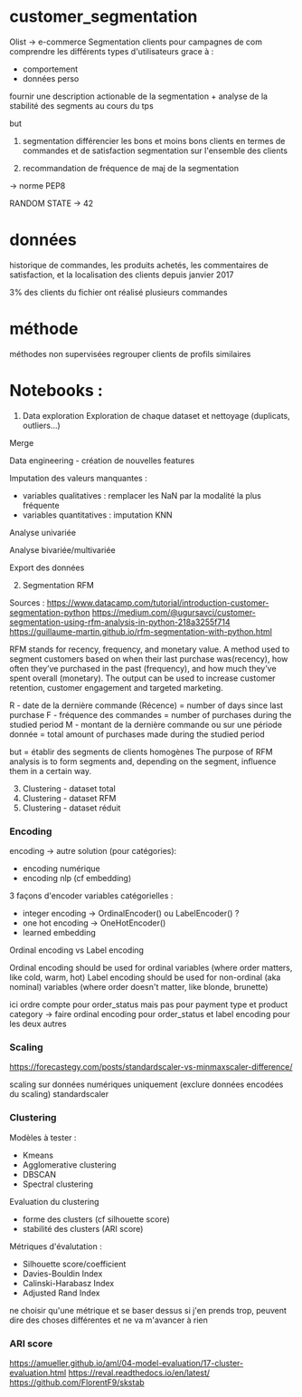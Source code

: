 # customer_segmentation

Olist -> e-commerce
Segmentation clients pour campagnes de com
comprendre les différents types d'utilisateurs grace à :
- comportement
- données perso

fournir une description actionable de la segmentation + analyse de la stabilité des segments au cours du tps

but

1) segmentation
différencier les bons et moins bons clients en termes de commandes et de satisfaction
segmentation sur l'ensemble des clients

2) recommandation de fréquence de maj de la segmentation


-> norme PEP8

RANDOM STATE -> 42

# données
historique de commandes, les produits achetés, les commentaires de satisfaction, et la
localisation des clients depuis janvier 2017

3% des clients du fichier ont réalisé plusieurs commandes

# méthode

méthodes non supervisées
regrouper clients de profils similaires

# Notebooks : 
1) Data exploration
Exploration de chaque dataset et nettoyage (duplicats, outliers...)

Merge

Data engineering - création de nouvelles features

Imputation des valeurs manquantes :
- variables qualitatives : remplacer les NaN par la modalité la plus fréquente
- variables quantitatives : imputation KNN

Analyse univariée

Analyse bivariée/multivariée

Export des données


2) Segmentation RFM

Sources : 
https://www.datacamp.com/tutorial/introduction-customer-segmentation-python
https://medium.com/@ugursavci/customer-segmentation-using-rfm-analysis-in-python-218a3255f714
https://guillaume-martin.github.io/rfm-segmentation-with-python.html

RFM stands for recency, frequency, and monetary value. A method used to segment customers based on when their
last purchase was(recency), how often they’ve purchased in the past (frequency), and how much they’ve spent
overall (monetary). The output can be used to increase customer retention, customer engagement and targeted
marketing.

R - date de la dernière commande (Récence) = number of days since last purchase
F - fréquence des commandes = number of purchases during the studied period
M - montant de la dernière commande ou sur une période donnée = total amount of purchases made during the studied period

but = établir des segments de clients homogènes
The purpose of RFM analysis is to form segments and, depending on the segment, influence them in a certain way.

3) Clustering - dataset total
4) Clustering - dataset RFM
5) Clustering - dataset réduit

### Encoding

encoding -> autre solution (pour catégories):
- encoding numérique
- encoding nlp (cf embedding)

3 façons d'encoder variables catégorielles :

- integer encoding -> OrdinalEncoder() ou LabelEncoder() ?
- one hot encoding -> OneHotEncoder()
- learned embedding

Ordinal encoding vs Label encoding

Ordinal encoding should be used for ordinal variables (where order matters, like cold, warm, hot)
Label encoding should be used for non-ordinal (aka nominal) variables (where order doesn't matter, like blonde, brunette)

ici ordre compte pour order_status mais pas pour payment type et product category
-> faire ordinal encoding pour order_status et label encoding pour les deux autres

### Scaling

https://forecastegy.com/posts/standardscaler-vs-minmaxscaler-difference/

scaling sur données numériques uniquement (exclure données encodées du scaling)
standardscaler

### Clustering

Modèles à tester :

- Kmeans
- Agglomerative clustering
- DBSCAN
- Spectral clustering

Evaluation du clustering

- forme des clusters (cf silhouette score)
- stabilité des clusters (ARI score)

Métriques d'évalutation :

- Silhouette score/coefficient
- Davies-Bouldin Index
- Calinski-Harabasz Index
- Adjusted Rand Index

ne choisir qu'une métrique et se baser dessus
si j'en prends trop, peuvent dire des choses différentes et ne va m'avancer à rien

### ARI score

https://amueller.github.io/aml/04-model-evaluation/17-cluster-evaluation.html
https://reval.readthedocs.io/en/latest/
https://github.com/FlorentF9/skstab
